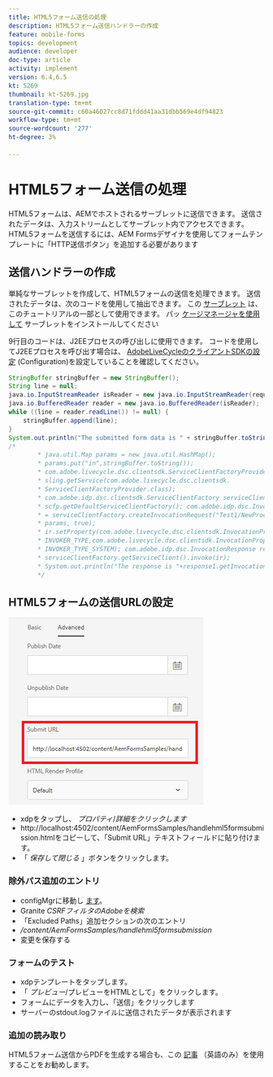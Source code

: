 ```yaml
---
title: HTML5フォーム送信の処理
description: HTML5フォーム送信ハンドラーの作成
feature: mobile-forms
topics: development
audience: developer
doc-type: article
activity: implement
version: 6.4,6.5
kt: 5269
thumbnail: kt-5269.jpg
translation-type: tm+mt
source-git-commit: c60a46027cc8d71fddd41aa31dbb569e4df94823
workflow-type: tm+mt
source-wordcount: '277'
ht-degree: 3%

---
```



# HTML5フォーム送信の処理

HTML5フォームは、AEMでホストされるサーブレットに送信できます。 送信されたデータは、入力ストリームとしてサーブレット内でアクセスできます。 HTML5フォームを送信するには、AEM Formsデザイナを使用してフォームテンプレートに「HTTP送信ボタン」を追加する必要があります

## 送信ハンドラーの作成

単純なサーブレットを作成して、HTML5フォームの送信を処理できます。 送信されたデータは、次のコードを使用して抽出できます。 この [サーブレット](assets/html5-submit-handler.zip) は、このチュートリアルの一部として使用できます。 パッ [ケージマネージャを使用して](assets/html5-submit-handler.zip) サーブレットをインストールしてください [](http://localhost:4502/crx/packmgr/index.jsp)

9行目のコードは、J2EEプロセスの呼び出しに使用できます。 コードを使用してJ2EEプロセスを呼び出す場合は、 [AdobeLiveCycleのクライアントSDKの設定](https://helpx.adobe.com/aem-forms/6/submit-form-data-livecycle-process.html) (Configuration)を設定していることを確認してください。

```java
StringBuffer stringBuffer = new StringBuffer();
String line = null;
java.io.InputStreamReader isReader = new java.io.InputStreamReader(request.getInputStream(), "UTF-8");
java.io.BufferedReader reader = new java.io.BufferedReader(isReader);
while ((line = reader.readLine()) != null) {
    stringBuffer.append(line);
}
System.out.println("The submitted form data is " + stringBuffer.toString());
/*
        * java.util.Map params = new java.util.HashMap();
        * params.put("in",stringBuffer.toString());
        * com.adobe.livecycle.dsc.clientsdk.ServiceClientFactoryProvider scfp =
        * sling.getService(com.adobe.livecycle.dsc.clientsdk.
        * ServiceClientFactoryProvider.class);
        * com.adobe.idp.dsc.clientsdk.ServiceClientFactory serviceClientFactory =
        * scfp.getDefaultServiceClientFactory(); com.adobe.idp.dsc.InvocationRequest ir
        * = serviceClientFactory.createInvocationRequest("Test1/NewProcess1", "invoke",
        * params, true);
        * ir.setProperty(com.adobe.livecycle.dsc.clientsdk.InvocationProperties.
        * INVOKER_TYPE,com.adobe.livecycle.dsc.clientsdk.InvocationProperties.
        * INVOKER_TYPE_SYSTEM); com.adobe.idp.dsc.InvocationResponse response1 =
        * serviceClientFactory.getServiceClient().invoke(ir);
        * System.out.println("The response is "+response1.getInvocationId());
        */
```


## HTML5フォームの送信URLの設定

![submit-url](assets/submit-url.PNG)

* xdpをタップし、 _プロパティ_/_詳細をクリックします_
* http://localhost:4502/content/AemFormsSamples/handlehml5formsubmission.htmlをコピーして、「Submit URL」テキストフィールドに貼り付けます。
* 「 _保存して閉じる_ 」ボタンをクリックします。

### 除外パス追加のエントリ

* configMgrに移動し [ます](http://localhost:4502/system/console/configMgr)。
* Granite _CSRFフィルタのAdobeを検索_
* 「Excluded Paths」追加セクションの次のエントリ
* _/content/AemFormsSamples/handlehml5formsubmission_
* 変更を保存する

### フォームのテスト

* xdpテンプレートをタップします。
* 「 _プレビュー_/プレビューをHTMLとして」をクリックします。
* フォームにデータを入力し、「送信」をクリックします
* サーバーのstdout.logファイルに送信されたデータが表示されます

### 追加の読み取り

HTML5フォーム送信からPDFを生成する場合も、この [記事](https://docs.adobe.com/content/help/en/experience-manager-learn/forms/document-services/generate-pdf-from-mobile-form-submission-article.html) （英語のみ）を使用することをお勧めします。





